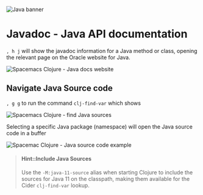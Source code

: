 ![Java banner](https://raw.githubusercontent.com/practicalli/clojure-content/master/images/java-banner.png)

# Javadoc - Java API documentation

`, h j` will show the javadoc information for a Java method or class, opening the relevant page on the Oracle website for Java.

![Spacemacs Clojure - Java docs website](/images/spacemacs-clojure-docs-java-docs-website.png)


## Navigate Java Source code

`, g g` to run the command `clj-find-var` which shows

![Spacemacs Clojure - find Java sources](/images/spacemacs-clojure-java-find-var.png)

Selecting a specific Java package (namespace) will open the  Java source code in a buffer

![Spacemac Clojure - Java source code example](/images/spacemacs-clojure-find-var-java-source-code.png)

> #### Hint::Include Java Sources
> Use the `-M:java-11-source` alias when starting Clojure to include the sources for Java 11 on the classpath, making them available for the Cider `clj-find-var` lookup.
